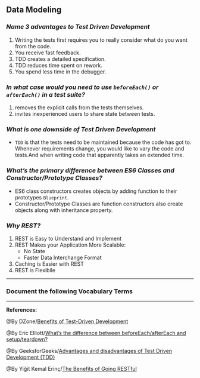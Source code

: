 ## **Data Modeling**

### ***Name 3 advantages to Test Driven Development***

1. Writing the tests first requires you to really consider what do you want from the code.
2. You receive fast feedback.
3. TDD creates a detailed specification.
4. TDD reduces time spent on rework.
5. You spend less time in the debugger.

### ***In what case would you need to use `beforeEach()` or `afterEach()` in a test suite?***

1. removes the explicit calls from the tests themselves. 
2. invites inexperienced users to share state between tests.

### ***What is one downside of Test Driven Development***

-  `TDD` is that the tests need to be maintained because the code has got to. Whenever requirements change, you would like to vary the code and tests.And when writing code that apparently takes an extended time.

### ***What’s the primary difference between ES6 Classes and Constructor/Prototype Classes?***

- ES6 class constructors creates objects by adding function to their prototypes `Blueprint`.
- Constructor/Prototype Classes are function constructors also create objects along with inheritance property. 

### ***Why REST?***

1.  REST is Easy to Understand and Implement
2. REST Makes your Application More Scalable:
   - No State
   - Faster Data Interchange Format
3. Caching is Easier with REST
4. REST is Flexibile

----------------------------------------------
### **Document the following Vocabulary Terms**


-----------------------------------------------

**References:**

@By DZone/[Benefits of Test-Driven Development](https://dzone.com/articles/20-benefits-of-test-driven-development)

@By Eric Elliott/[What’s the difference between beforeEach/afterEach and setup/teardown?](https://medium.com/@_ericelliott/the-difference-is-beforeeach-aftereach-automatically-run-before-and-after-each-tests-which-1-b53a3ba5c344)

@By GeeksforGeeks/[Advantages and disadvantages of Test Driven Development (TDD)](https://www.geeksforgeeks.org/advantages-and-disadvantages-of-test-driven-development-tdd/)

@By Yiğit Kemal Erinç/[The Benefits of Going RESTful](https://www.freecodecamp.org/news/benefits-of-rest/)
